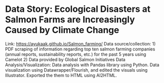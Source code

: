 
# Data Story: Ecological Disasters at Salmon Farms are Increasingly Caused by Climate Change
Link: https://ayukaak.github.io/Salmon_farming/
Data source/collection: 1) PDF scraping of information regarding top ten salmon farming companies (annual reports, sustainability reports, etc.) for the past 5 years using Camelot  2) Data provided by Global Salmon Initiatives 
Data Analysis/Visualization: Data analysis with Pandas library using Python. Data visualization using Datawrapper/Flourish, and edited the visuals using Illustrator. Exported the them to HTML using AI2HTML.

